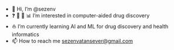 - 👋 Hi, I’m @sezenv
- :question: :mag_right: :pill: :bar_chart: I’m interested in computer-aided drug discovery
- :sailboat: I’m currently learning AI and ML for drug discovery and health informatics
- 📫 How to reach me sezenvatansever@gmail.com

<!---
sezenv/sezenv is a ✨ special ✨ repository because its `README.md` (this file) appears on your GitHub profile.
You can click the Preview link to take a look at your changes.
--->
